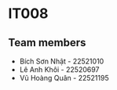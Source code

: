 # IT008
## Team members
- Bích Sơn Nhật - 22521010
- Lê Anh Khôi - 22520697
- Vũ Hoàng Quân - 22521195
